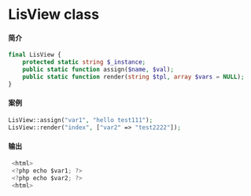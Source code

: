 # LisView class

#### 简介

``` php
final LisView {
    protected static string $_instance;
    public static function assign($name, $val);
    public static function render(string $tpl, array $vars = NULL); 
}
```

#### 案例

```php
LisView::assign("var1", "hello test111");
LisView::render("index", ["var2" => "test2222"]);
```

#### 输出
``` c
 <html>
 <?php echo $var1; ?>
 <?php echo $var2; ?>
 <html>
```

